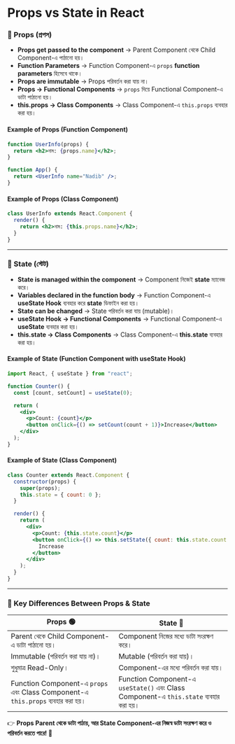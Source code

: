 # **Props vs State in React**  

### **🔹 Props (প্রপস)**  
- **Props get passed to the component** → Parent Component থেকে Child Component-এ পাঠানো হয়।  
- **Function Parameters** → Function Component-এ `props` **function parameters** হিসেবে থাকে।  
- **Props are immutable** → Props পরিবর্তন করা যায় না।  
- **Props → Functional Components** → `props` দিয়ে Functional Component-এ ডাটা পাঠানো হয়।  
- **this.props → Class Components** → Class Component-এ `this.props` ব্যবহার করা হয়।  

#### **Example of Props (Function Component)**  
```jsx
function UserInfo(props) {
  return <h2>নাম: {props.name}</h2>;
}

function App() {
  return <UserInfo name="Nadib" />;
}
```

#### **Example of Props (Class Component)**  
```jsx
class UserInfo extends React.Component {
  render() {
    return <h2>নাম: {this.props.name}</h2>;
  }
}
```

---

### **🔹 State (স্টেট)**  
- **State is managed within the component** → Component নিজেই **state** ম্যানেজ করে।  
- **Variables declared in the function body** → Function Component-এ **useState Hook** ব্যবহার করে **state** ডিফাইন করা হয়।  
- **State can be changed** → State পরিবর্তন করা যায় (mutable)।  
- **useState Hook → Functional Components** → Functional Component-এ **useState** ব্যবহার করা হয়।  
- **this.state → Class Components** → Class Component-এ **this.state** ব্যবহার করা হয়।  

#### **Example of State (Function Component with useState Hook)**  
```jsx
import React, { useState } from "react";

function Counter() {
  const [count, setCount] = useState(0);

  return (
    <div>
      <p>Count: {count}</p>
      <button onClick={() => setCount(count + 1)}>Increase</button>
    </div>
  );
}
```

#### **Example of State (Class Component)**  
```jsx
class Counter extends React.Component {
  constructor(props) {
    super(props);
    this.state = { count: 0 };
  }

  render() {
    return (
      <div>
        <p>Count: {this.state.count}</p>
        <button onClick={() => this.setState({ count: this.state.count + 1 })}>
          Increase
        </button>
      </div>
    );
  }
}
```

---

### **🔹 Key Differences Between Props & State**  
| **Props** 🟢 | **State** 🔵 |
|------------|------------|
| Parent থেকে Child Component-এ ডাটা পাঠানো হয়। | Component নিজের মধ্যে ডাটা সংরক্ষণ করে। |
| Immutable (পরিবর্তন করা যায় না)। | Mutable (পরিবর্তন করা যায়)। |
| শুধুমাত্র Read-Only। | Component-এর মধ্যে পরিবর্তন করা যায়। |
| Function Component-এ `props` এবং Class Component-এ `this.props` ব্যবহার করা হয়। | Function Component-এ `useState()` এবং Class Component-এ `this.state` ব্যবহার করা হয়। |

👉 **Props Parent থেকে ডাটা পাঠায়, আর State Component-এর নিজস্ব ডাটা সংরক্ষণ করে ও পরিবর্তন করতে পারে! 🚀**
